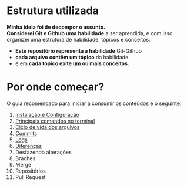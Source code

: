 # Estrutura utilizada
**Minha ideia foi de decompor o assunto.**  
**Considerei Git e Github uma habilidade** a ser aprendida, e com isso organizei uma estrutura de habilidade, tópicos e conceitos:

* **Este repositório representa a habilidade** Git-Github
* **cada arquivo contêm um tópico** da habilidade
* e em **cada tópico exite um ou mais conceitos**.

# Por onde começar?
O guia recomendado para iniciar a consumir os conteúdos é o seguinte:

1. [Instalação e Configuração](InstalacaoEConfiguracao.md)
2. [Principais comandos no terminal](PrincipaisComandosNoTerminal.md)
3. [Ciclo de vida dos arquivos](CicloDeVidaDosArquivos.md)
4. [Commits](Commits.md)
5. [Logs](Logs.md)
6. [Diferenças](VisualizarDiferencas.md)
7. Desfazendo alterações
8. Braches
9. Merge
10. Repositórios
11. Pull Request